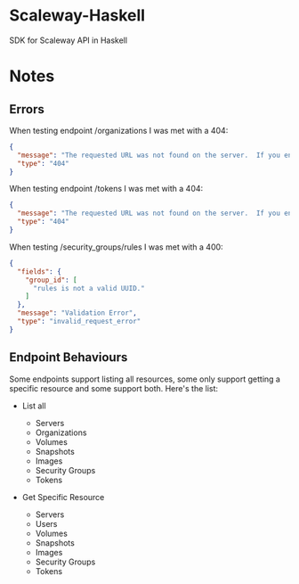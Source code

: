 # Scaleway-Haskell
SDK for Scaleway API in Haskell

# Notes

## Errors
When testing endpoint /organizations I was met with a 404:
``` json
{
  "message": "The requested URL was not found on the server.  If you entered the URL manually please check your spelling and try again.",
  "type": "404"
}
```

When testing endpoint /tokens I was met with a 404:
``` json
{
  "message": "The requested URL was not found on the server.  If you entered the URL manually please check your spelling and try again.",
  "type": "404"
}
```

When testing /security_groups/rules I was met with a 400:
``` json
{
  "fields": {
    "group_id": [
      "rules is not a valid UUID."
    ]
  },
  "message": "Validation Error",
  "type": "invalid_request_error"
}
```

## Endpoint Behaviours
Some endpoints support listing all resources, some only support getting a specific resource and some support both.
Here's the list:

* List all
  * Servers
  * Organizations
  * Volumes
  * Snapshots
  * Images
  * Security Groups
  * Tokens

* Get Specific Resource
  * Servers
  * Users
  * Volumes
  * Snapshots
  * Images
  * Security Groups
  * Tokens
